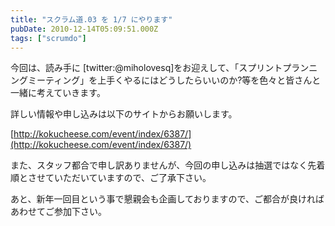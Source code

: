 ```yaml
---
title: "スクラム道.03 を 1/7 にやります"
pubDate: 2010-12-14T05:09:51.000Z
tags: ["scrumdo"]
---
```


今回は、読み手に [twitter:@miholovesq]をお迎えして、「スプリントプランニングミーティング」を上手くやるにはどうしたらいいのか?等を色々と皆さんと一緒に考えていきます。

詳しい情報や申し込みは以下のサイトからお願いします。

[http://kokucheese.com/event/index/6387/](http://kokucheese.com/event/index/6387/)

また、スタッフ都合で申し訳ありませんが、今回の申し込みは抽選ではなく先着順とさせていただいていますので、ご了承下さい。

あと、新年一回目という事で懇親会も企画しておりますので、ご都合が良ければあわせてご参加下さい。